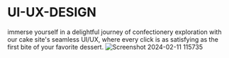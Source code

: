 # UI-UX-DESIGN

immerse yourself in a delightful journey of confectionery exploration with our cake site's seamless UI/UX, where every click is as satisfying as the first bite of your favorite dessert.
![Screenshot 2024-02-11 115735](https://github.com/yadnitagedam/UI-UX-DESIGN/assets/149067592/5310fed8-ce06-4987-9304-ac67f58cc6e4)
